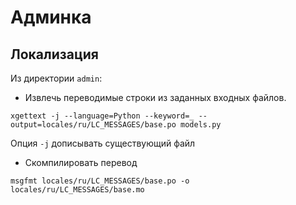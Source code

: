 # Админка

## Локализация

Из директории `admin`:

- Извлечь переводимые строки из заданных входных файлов.

```
xgettext -j --language=Python --keyword=_ --output=locales/ru/LC_MESSAGES/base.po models.py
```

Опция `-j` дописывать существующий файл


- Скомпилировать перевод

```
msgfmt locales/ru/LC_MESSAGES/base.po -o locales/ru/LC_MESSAGES/base.mo
```

